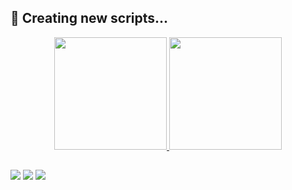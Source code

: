 ## 📃 Creating new scripts...

<div align="center">
  <a href="https://github.com/rafaballerini">
  <img height="180em" src="https://github-readme-stats.vercel.app/api?username=yFnLK&show_icons=true&theme=merko&include_all_commits=true&count_private=true"/>
  <img height="180em" src="https://github-readme-stats.vercel.app/api/top-langs/?username=yFnLK&layout=compact&langs_count=7&theme=merko"/>
</div>

##

<div> 
  <a href="https://www.youtube.com/channel/UC_YEHnxldRbM7_3vSKn-IoA" target="_blank"><img src="https://img.shields.io/badge/YouTube-000000?style=for-the-badge&logo=youtube&logoColor=white" target="_blank"></a>
 	<a href="https://steamcommunity.com/id/fytnl/" target="_blank"><img src="https://img.shields.io/badge/steam-%23000000.svg?style=for-the-badge&logo=steam&logoColor=white" target="_blank"></a>
 <a href="https://discord.gg/wagxzStdcR" target="_blank"><img src="https://img.shields.io/badge/Discord-000000?style=for-the-badge&logo=discord&logoColor=white" target="_blank"></a> 
</a>

